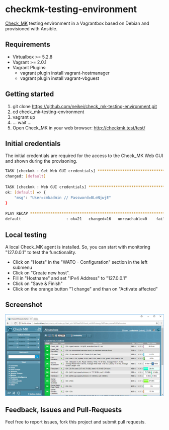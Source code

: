 # checkmk-testing-environment

[Check_MK](https://mathias-kettner.com/check_mk.html) testing environment in a Vagrantbox based on Debian and provisioned with Ansible.

## Requirements

- Virtualbox >= 5.2.8
- Vagrant >= 2.0.1
- Vagrant Plugins:
  - vagrant plugin install vagrant-hostmanager
  - vagrant plugin install vagrant-vbguest

## Getting started

1. git clone https://github.com/neikei/check_mk-testing-environment.git
2. cd check_mk-testing-environment
3. vagrant up
4. ... wait ...
5. Open Check_MK in your web browser: http://checkmk.test/test/

## Initial credentials

The initial credentials are required for the access to the Check_MK Web GUI and shown during the provisoning.

```bash
TASK [checkmk : Get Web GUI credentials] ***************************************
changed: [default]

TASK [checkmk : Web GUI credentials] *******************************************
ok: [default] => {
    "msg": "User=cmkadmin // Password=0LeNjwjE"
}

PLAY RECAP *********************************************************************
default                    : ok=21   changed=16   unreachable=0    failed=0
```

## Local testing

A local Check_MK agent is installed. So, you can start with monitoring "127.0.0.1" to test the functionality.

- Click on "Hosts" in the "WATO - Configuration" section in the left submenu
- Click on "Create new host".
- Fill in "Hostname" and set "IPv4 Address" to "127.0.0.1"
- Click on "Save & Finish"
- Click on the orange button "1 change" and than on "Activate affected"

## Screenshot

![Image](docu/screenshot.png)

## Feedback, Issues and Pull-Requests

Feel free to report issues, fork this project and submit pull requests.